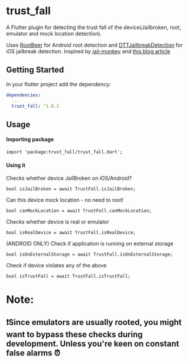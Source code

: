 # trust_fall

A Flutter plugin for detecting the trust fall of the device(Jailbroken, root, emulator and mock location detection).

Uses [RootBeer](https://github.com/scottyab/rootbeer) for Android root detection and [DTTJailbreakDetection](https://github.com/thii/DTTJailbreakDetection) for iOS jailbreak detection.
Inspired by [jail-monkey](https://github.com/GantMan/jail-monkey) and [this blog article](http://blog.geomoby.com/2015/01/25/how-to-avoid-getting-your-location-based-app-spoofed/) 

## Getting Started

In your flutter project add the dependency:

```yml
dependencies:
  ...
  trust_fall: ^1.0.2
```


## Usage
#### Importing package
```
import 'package:trust_fall/trust_fall.dart';
```
#### Using it

Checks whether device JailBroken on iOS/Android?
```
bool isJailBroken = await TrustFall.isJailBroken;
```
Can this device mock location - no need to root!
```
bool canMockLocation = await TrustFall.canMockLocation;
```
Checks whether device is real or emulator
```
bool isRealDevice = await TrustFall.isRealDevice;
```
(ANDROID ONLY) Check if application is running on external storage
```
bool isOnExternalStorage = await TrustFall.isOnExternalStorage;
```
Check if device violates any of the above
```
bool isTrustFall = await TrustFall.isTrustFall;
```

# Note:
## ❗Since emulators are usually rooted, you might want to bypass these checks during development. Unless you're keen on constant false alarms ⏰